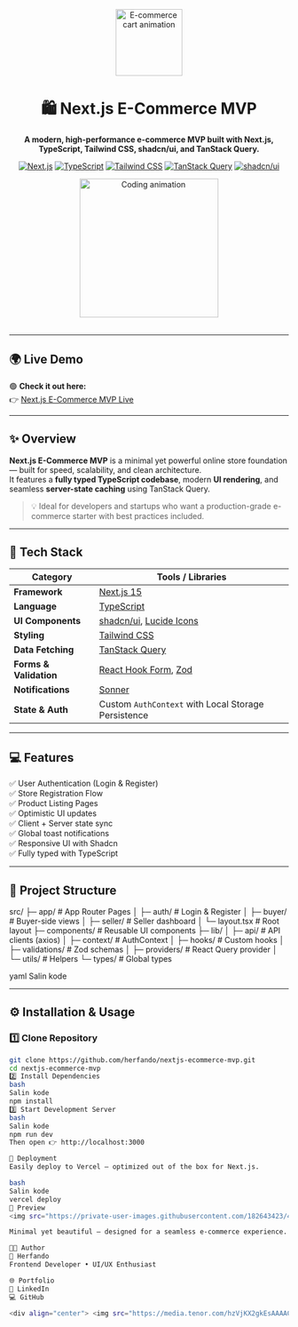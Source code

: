 <div align="center">
  <img src="https://media.tenor.com/3vXxg1O3Fz0AAAAC/shop-cart-shopping.gif" width="120" alt="E-commerce cart animation" />
  <h1>🛍️ Next.js E-Commerce MVP</h1>
  <p>
    <strong>A modern, high-performance e-commerce MVP built with Next.js, TypeScript, Tailwind CSS, shadcn/ui, and TanStack Query.</strong>
  </p>

  <p>
    <a href="https://nextjs.org"><img src="https://img.shields.io/badge/Next.js-15.5.4-black?style=for-the-badge&logo=next.js" alt="Next.js" /></a>
    <a href="https://www.typescriptlang.org/"><img src="https://img.shields.io/badge/TypeScript-5.6-blue?style=for-the-badge&logo=typescript" alt="TypeScript" /></a>
    <a href="https://tailwindcss.com/"><img src="https://img.shields.io/badge/TailwindCSS-3.4-38BDF8?style=for-the-badge&logo=tailwind-css" alt="Tailwind CSS" /></a>
    <a href="https://tanstack.com/query/latest"><img src="https://img.shields.io/badge/TanStack_Query-5-orange?style=for-the-badge&logo=react-query" alt="TanStack Query" /></a>
    <a href="https://ui.shadcn.com"><img src="https://img.shields.io/badge/shadcn/ui-Modern_UI-8B5CF6?style=for-the-badge&logo=shadcnui" alt="shadcn/ui" /></a>
  </p>

  <img src="https://media.tenor.com/x3DTPv6YdOAAAAAi/web-developer-coding.gif" width="250" alt="Coding animation" />

  <br />
  <br />
</div>

---

## 🌍 Live Demo

🟢 **Check it out here:**  
👉 [Next.js E-Commerce MVP Live](https://nextjs-ecommerce-mvp-tcl9-c2f2n15mm-herfandos-projects.vercel.app/buyer/before_login)

---

## ✨ Overview

**Next.js E-Commerce MVP** is a minimal yet powerful online store foundation — built for speed, scalability, and clean architecture.  
It features a **fully typed TypeScript codebase**, modern **UI rendering**, and seamless **server-state caching** using TanStack Query.

> 💡 Ideal for developers and startups who want a production-grade e-commerce starter with best practices included.

---

## 🚀 Tech Stack

| Category | Tools / Libraries |
|-----------|------------------|
| **Framework** | [Next.js 15](https://nextjs.org) |
| **Language** | [TypeScript](https://www.typescriptlang.org/) |
| **UI Components** | [shadcn/ui](https://ui.shadcn.com), [Lucide Icons](https://lucide.dev) |
| **Styling** | [Tailwind CSS](https://tailwindcss.com) |
| **Data Fetching** | [TanStack Query](https://tanstack.com/query/latest) |
| **Forms & Validation** | [React Hook Form](https://react-hook-form.com), [Zod](https://zod.dev) |
| **Notifications** | [Sonner](https://sonner.emilkowal.ski) |
| **State & Auth** | Custom `AuthContext` with Local Storage Persistence |

---

## 💻 Features

✅ User Authentication (Login & Register)  
✅ Store Registration Flow  
✅ Product Listing Pages  
✅ Optimistic UI updates  
✅ Client + Server state sync  
✅ Global toast notifications  
✅ Responsive UI with Shadcn  
✅ Fully typed with TypeScript  

---

## 🧱 Project Structure

src/
├─ app/ # App Router Pages
│ ├─ auth/ # Login & Register
│ ├─ buyer/ # Buyer-side views
│ ├─ seller/ # Seller dashboard
│ └─ layout.tsx # Root layout
├─ components/ # Reusable UI components
├─ lib/
│ ├─ api/ # API clients (axios)
│ ├─ context/ # AuthContext
│ ├─ hooks/ # Custom hooks
│ ├─ validations/ # Zod schemas
│ ├─ providers/ # React Query provider
│ └─ utils/ # Helpers
└─ types/ # Global types

yaml
Salin kode

---

## ⚙️ Installation & Usage

### 1️⃣ Clone Repository

```bash
git clone https://github.com/herfando/nextjs-ecommerce-mvp.git
cd nextjs-ecommerce-mvp
2️⃣ Install Dependencies
bash
Salin kode
npm install
3️⃣ Start Development Server
bash
Salin kode
npm run dev
Then open 👉 http://localhost:3000

🚢 Deployment
Easily deploy to Vercel — optimized out of the box for Next.js.

bash
Salin kode
vercel deploy
📸 Preview
<img src="https://private-user-images.githubusercontent.com/182643423/499885256-975d527b-27f0-4fc0-818f-73479212dbe7.png?jwt=eyJ0eXAiOiJKV1QiLCJhbGciOiJIUzI1NiJ9.eyJpc3MiOiJnaXRodWIuY29tIiwiYXVkIjoicmF3LmdpdGh1YnVzZXJjb250ZW50LmNvbSIsImtleSI6ImtleTUiLCJleHAiOjE3NjAxMDM4OTAsIm5iZiI6MTc2MDEwMzU5MCwicGF0aCI6Ii8xODI2NDM0MjMvNDk5ODg1MjU2LTk3NWQ1MjdiLTI3ZjAtNGZjMC04MThmLTczNDc5MjEyZGJlNy5wbmc_WC1BbXotQWxnb3JpdGhtPUFXUzQtSE1BQy1TSEEyNTYmWC1BbXotQ3JlZGVudGlhbD1BS0lBVkNPRFlMU0E1M1BRSzRaQSUyRjIwMjUxMDEwJTJGdXMtZWFzdC0xJTJGczMlMkZhd3M0X3JlcXVlc3QmWC1BbXotRGF0ZT0yMDI1MTAxMFQxMzM5NTBaJlgtQW16LUV4cGlyZXM9MzAwJlgtQW16LVNpZ25hdHVyZT0yODk0YjI3MTI2Y2Q4ZjM1NjYyODZiNzA1YjkxNDJjNWQxMjEzYTFmOGFlNzZjOWZiNzc4NzZjMTkxYTE1YzExJlgtQW16LVNpZ25lZEhlYWRlcnM9aG9zdCJ9.xZqPjYUdEDY24gmPG_tPRcuKNG9pnHwHm-38goN4fU4"/>

Minimal yet beautiful — designed for a seamless e-commerce experience.

🧑‍💻 Author
👤 Herfando
Frontend Developer • UI/UX Enthusiast

🌐 Portfolio
💼 LinkedIn
💻 GitHub

<div align="center"> <img src="https://media.tenor.com/hzVjKX2gkEsAAAAC/success-rocket.gif" width="180" alt="Rocket animation" /> <br /><br /> <strong>⭐ Star this repo if you like it — it helps a lot!</strong> </div> ```